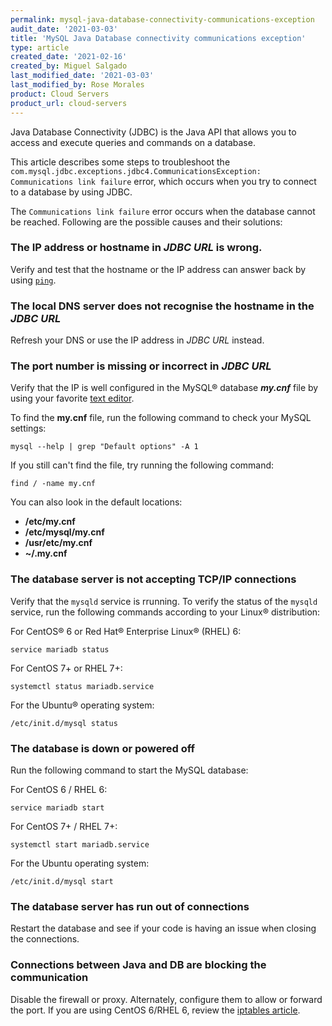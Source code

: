 ```yaml
---
permalink: mysql-java-database-connectivity-communications-exception
audit_date: '2021-03-03'
title: 'MySQL Java Database connectivity communications exception'
type: article
created_date: '2021-02-16'
created_by: Miguel Salgado
last_modified_date: '2021-03-03'
last_modified_by: Rose Morales
product: Cloud Servers
product_url: cloud-servers
---
```


Java Database Connectivity (JDBC) is the Java API that allows you to access and execute queries and commands on a database.

This article describes some steps to troubleshoot the `com.mysql.jdbc.exceptions.jdbc4.CommunicationsException: Communications link failure`
error, which occurs when you try to connect to a database by using JDBC.

The `Communications link failure` error occurs when the database cannot be reached. Following are the possible causes and their solutions:

### The IP address or hostname in _JDBC URL_ is wrong.

Verify and test that the hostname or the IP address can answer back by using
[`ping`](https://docs-ospc.rackspace.com/support/how-to/cloud-networks/common-network-troubleshooting-tools/#ping "Commno Network Troubleshooting Tools - Rackspace").

### The local DNS server does not recognise the hostname in the _JDBC URL_  

Refresh your DNS or use the IP address in _JDBC URL_ instead.

### The port number is missing or incorrect in _JDBC URL_

Verify that the IP is well configured in the MySQL&reg; database **_my.cnf_** file by using your favorite
[text editor](https://docs-ospc.rackspace.com/support/how-to/cloud-servers/command-line-text-editors-in-linux/).

To find the **my.cnf** file, run the following command to check your MySQL settings:

    mysql --help | grep "Default options" -A 1 

If you still can't find the file, try running the following command:

    find / -name my.cnf

You can also look in the default locations:

- **/etc/my.cnf**
- **/etc/mysql/my.cnf**
- **/usr/etc/my.cnf**
- **~/.my.cnf**

### The database server is not accepting TCP/IP connections

Verify that the `mysqld` service is rrunning. To verify the status of the `mysqld` service, run the following commands
according to your Linux&reg; distribution:

For CentOS&reg; 6 or Red Hat&reg; Enterprise Linux&reg; (RHEL) 6:

    service mariadb status

For CentOS 7+ or RHEL 7+:

    systemctl status mariadb.service

For the Ubuntu&reg; operating system:

    /etc/init.d/mysql status

### The database is down or powered off

Run the following command to start the MySQL database:

For CentOS 6 / RHEL 6:

    service mariadb start

For CentOS 7+ / RHEL 7+:

    systemctl start mariadb.service

For the Ubuntu operating system:

    /etc/init.d/mysql start

### The database server has run out of connections

Restart the database and see if your code is having an issue when closing the connections.

### Connections between Java and DB are blocking the communication

Disable the firewall or proxy. Alternately, configure them to allow or forward the port. If you are using CentOS 6/RHEL 6,
review the [iptables article](https://docs-ospc.rackspace.com/support/how-to/cloud-servers/basic-iptables-firewall-management/ "Basic iptables firewall management").
